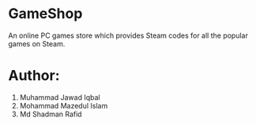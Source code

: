 # GameShop

An online PC games store which provides Steam codes for all the popular games on Steam.

# Author:
1. Muhammad Jawad Iqbal
2. Mohammad Mazedul Islam
3. Md Shadman Rafid
